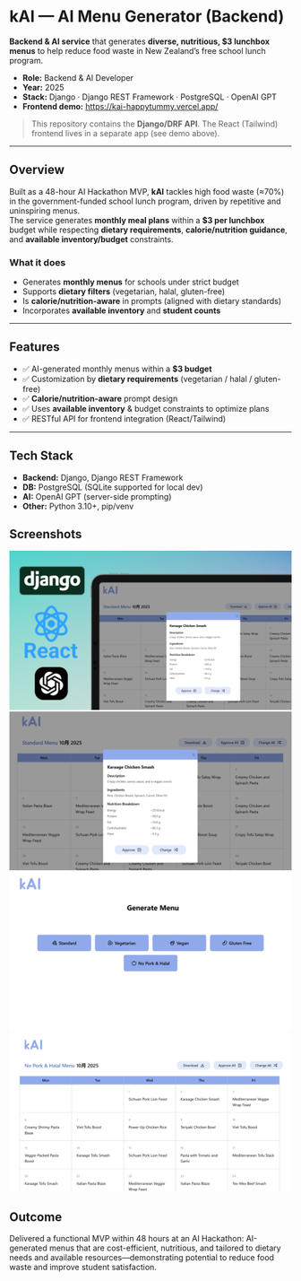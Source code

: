 #  kAI — AI Menu Generator (Backend)

**Backend & AI service** that generates **diverse, nutritious, $3 lunchbox menus** to help reduce food waste in New Zealand’s free school lunch program.

- **Role:** Backend & AI Developer  
- **Year:** 2025  
- **Stack:** Django · Django REST Framework · PostgreSQL · OpenAI GPT  
- **Frontend demo:** https://kai-happytummy.vercel.app/

> This repository contains the **Django/DRF API**. The React (Tailwind) frontend lives in a separate app (see demo above).

---

## Overview

Built as a 48-hour AI Hackathon MVP, **kAI** tackles high food waste (≈70%) in the government-funded school lunch program, driven by repetitive and uninspiring menus.  
The service generates **monthly meal plans** within a **$3 per lunchbox** budget while respecting **dietary requirements**, **calorie/nutrition guidance**, and **available inventory/budget** constraints.

### What it does
- Generates **monthly menus** for schools under strict budget
- Supports **dietary filters** (vegetarian, halal, gluten-free)
- Is **calorie/nutrition-aware** in prompts (aligned with dietary standards)
- Incorporates **available inventory** and **student counts**

---

## Features

- ✅ AI-generated monthly menus within a **$3 budget**  
- ✅ Customization by **dietary requirements** (vegetarian / halal / gluten-free)  
- ✅ **Calorie/nutrition-aware** prompt design  
- ✅ Uses **available inventory** & budget constraints to optimize plans  
- ✅ RESTful API for frontend integration (React/Tailwind)  

---

## Tech Stack

- **Backend:** Django, Django REST Framework  
- **DB:** PostgreSQL (SQLite supported for local dev)  
- **AI:** OpenAI GPT (server-side prompting)  
- **Other:** Python 3.10+, pip/venv

## Screenshots
![Screenshot](kai-0.png)
![Screenshot](kai-1.png)
![Screenshot](kai-2.png)
![Screenshot](kai-4.png)


## Outcome

Delivered a functional MVP within 48 hours at an AI Hackathon:
AI-generated menus that are cost-efficient, nutritious, and tailored to dietary needs and available resources—demonstrating potential to reduce food waste and improve student satisfaction.